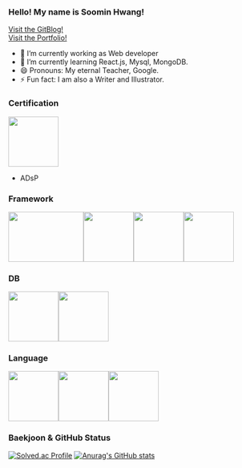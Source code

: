 ### Hello! My name is Soomin Hwang!
[Visit the GitBlog!](https://lajancia.github.io/)
<br>
[Visit the Portfolio!](http://soominlab.com)
- 🔭 I’m currently working as Web developer
- 🌱 I’m currently learning React.js, Mysql, MongoDB.
- 😄 Pronouns: My eternal Teacher, Google.
- ⚡ Fun fact: I am also a Writer and Illustrator.

### Certification
<img src="https://images.credly.com/images/be8fcaeb-c769-4858-b567-ffaaa73ce8cf/image.png" width="100" height="100"></img>
* ADsP

### Framework
<img src="https://encrypted-tbn0.gstatic.com/images?q=tbn:ANd9GcQy2Kt3JRhp1mlWw4VXCTwNqQcf9QzP7GD2Cg&usqp=CAU" width="150" height="100"></img><img src="https://encrypted-tbn0.gstatic.com/images?q=tbn:ANd9GcQqYZZEliSvgOj37jJ_2jSYoQm2mXITpFGgjqbgobvkzpTk4dKWt8rQJFIjzPkAljM4u7M&usqp=CAU" width="100" height="100"></img><img src="https://cdn.inflearn.com/public/files/courses/326931/737f9a8a-8835-4415-a4f9-da4767363054/327193-0.png" width="100" height="100"></img><img src="https://cdn-icons-png.flaticon.com/512/919/919825.png" width="100" height="100">


### DB
<img src="https://i0.wp.com/phpmagazine.net/wp-content/uploads/2021/07/pngegg-e1627207218334.png?fit=668%2C647&ssl=1" width="100" height="100"></img><img src="https://img.informer.com/icons_mac/png/128/483/483727.png" width="100" height="100"></img>

### Language
<img src="https://www.seekpng.com/png/full/70-701896_python-transparent-background-graphic-design.png" width="100" height="100"><img src="https://cdn1.iconfinder.com/data/icons/round-icons-vol-2/512/Code_javascript_development-512.png" width="100" height="100"><img src="https://cdn-icons-png.flaticon.com/512/919/919832.png" width="100" height="100">


### Baekjoon & GitHub Status

[![Solved.ac Profile](http://mazassumnida.wtf/api/v2/generate_badge?boj=kie6974)](https://solved.ac/kie6974/) [![Anurag's GitHub stats](https://github-readme-stats.vercel.app/api?username=Lajancia)](https://github.com/Lajancia/github-readme-stats)



